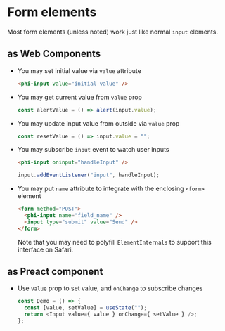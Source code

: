 # Form elements

Most form elements (unless noted) work just like normal `input` elements.

## as Web Components

- You may set initial value via `value` attribute

  ```html
  <phi-input value="initial value" />
  ```

- You may get current value from `value` prop

  ```js
  const alertValue = () => alert(input.value);
  ```

- You may update input value from outside via `value` prop

  ```js
  const resetValue = () => input.value = "";
  ```

- You may subscribe `input` event to watch user inputs

  ```html
  <phi-input oninput="handleInput" />
  ```

  ```js
  input.addEventListener("input", handleInput);
  ```

- You may put `name` attribute to integrate with the enclosing `<form>` element

  ```html
  <form method="POST">
    <phi-input name="field_name" />
    <input type="submit" value="Send" />
  </form>
  ```

  Note that you may need to polyfill `ElementInternals` to support this interface on Safari.

## as Preact component

- Use `value` prop to set value, and `onChange` to subscribe changes

  ```js
  const Demo = () => {
    const [value, setValue] = useState("");
    return <Input value={ value } onChange={ setValue } />;
  };
  ```
